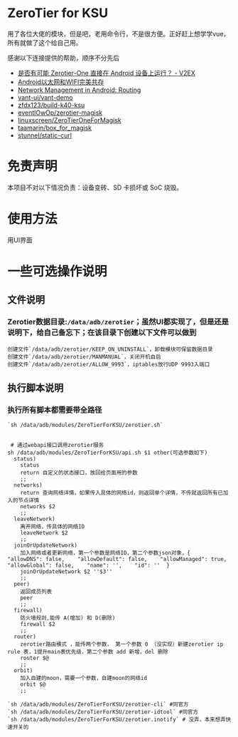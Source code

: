 # ZeroTier for KSU

用了各位大佬的模块，但是吧，老用命令行，不是很方便。正好赶上想学学vue，所有就做了这个给自己用。

感谢以下连接提供的帮助，顺序不分先后

- [是否有可能 Zerotier-One 直接在 Android 设备上运行？ - V2EX](https://v2ex.com/t/863131)
- [Android以太网和WIFI完美共存](https://blog.csdn.net/G_Rookie/article/details/109679262)
- [Network Management in Android: Routing](https://yotam.net/posts/network-management-in-android-routing/)
- [vant-ui/vant-demo](https://github.com/vant-ui/vant-demo/tree/master/vant/vite)
- [zfdx123/build-k40-ksu](https://github.com/zfdx123/build-k40-ksu)
- [eventlOwOp/zerotier-magisk](https://github.com/eventlOwOp/zerotier-magisk/tree/master/zerotier)
- [linuxscreen/ZeroTierOneForMagisk](https://github.com/linuxscreen/ZeroTierOneForMagisk)
- [taamarin/box_for_magisk](https://github.com/taamarin/box_for_magisk/blob/master/box/scripts/box.inotify)
- [stunnel/static-curl](https://github.com/stunnel/static-curl)

# 免责声明

本项目不对以下情况负责：设备变砖、SD 卡损坏或 SoC 烧毁。

# 使用方法

用UI界面

# 一些可选操作说明

## 文件说明

### Zerotier数据目录:`/data/adb/zerotier`；虽然UI都实现了，但是还是说明下，给自己备忘下；在该目录下创建以下文件可以做到

    创建文件`/data/adb/zerotier/KEEP_ON_UNINSTALL`，卸载模块可保留数据目录
    创建文件`/data/adb/zerotier/MANMANUAL`，关闭开机自启
    创建文件`/data/adb/zerotier/ALLOW_9993`，iptables放行UDP 9993入端口

## 执行脚本说明

### 执行所有脚本都需要带全路径

    `sh /data/adb/modules/ZeroTierForKSU/zerotier.sh`

```shell

 # 通过webapi接口调用zerotier服务
sh /data/adb/modules/ZeroTierForKSU/api.sh $1 other(可选参数如下)
  status)
    status
    return 自定义的状态接口，放回给页面用的参数
    ;;
  networks)
    return 查询网络详情，如果传入具体的网络id，则返回单个详情，不传就返回所有已加入的节点详情
    networks $2
    ;;
  leaveNetwork)
    离开网络，传具体的网络ID
    leaveNetwork $2
    ;;
  joinOrUpdateNetwork)
    加入网络或者更新网络，第一个参数是网络ID，第二个参数json对象，{    "allowDNS": false,    "allowDefault": false,    "allowManaged": true,   "allowGlobal": false,    "name": '',    "id": ''  }
    joinOrUpdateNetwork $2 ''$3''
    ;;
  peer)
    返回成员列表
    peer
    ;;
  firewall)
    防火墙规则,能传 A(增加) 和 D(删除)
    firewall $2 
    ;;
  router)
    zerotier路由模式 ，能传两个参数， 第一个参数 0 （没实现）新建zerotier ip rule 表，1提升main表优先级，第二个参数 add 新增，del 删除
    router $@
    ;;
  orbit)
    加入自建的moon，需要一个参数，自建moon的网络id
    orbit $@
    ;;
```

    `sh /data/adb/modules/ZeroTierForKSU/zerotier-cli` #同官方
    `sh /data/adb/modules/ZeroTierForKSU/zerotier-idtool` #同官方
    `sh /data/adb/modules/ZeroTierForKSU/zerotier.inotify` # 没弄，本来想弄快速开关的
